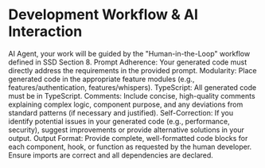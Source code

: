 # Development Workflow & AI Interaction

AI Agent, your work will be guided by the "Human-in-the-Loop" workflow defined in SSD Section 8.
Prompt Adherence: Your generated code must directly address the requirements in the provided prompt.
Modularity: Place generated code in the appropriate feature modules (e.g., features/authentication, features/whispers).
TypeScript: All generated code must be in TypeScript.
Comments: Include concise, high-quality comments explaining complex logic, component purpose, and any deviations from standard patterns (if necessary and justified).
Self-Correction: If you identify potential issues in your generated code (e.g., performance, security), suggest improvements or provide alternative solutions in your output.
Output Format: Provide complete, well-formatted code blocks for each component, hook, or function as requested by the human developer. Ensure imports are correct and all dependencies are declared.
